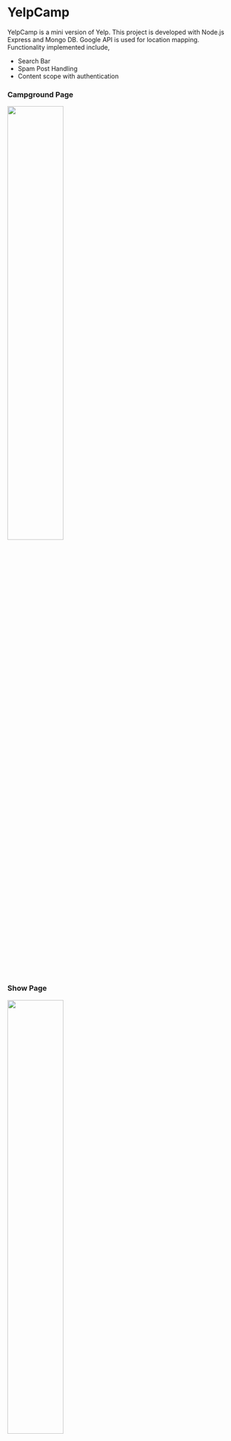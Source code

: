 # YelpCamp
YelpCamp is a mini version of Yelp. This project is developed with Node.js Express and Mongo DB. Google API is used for location mapping. 
Functionality implemented include,
  * Search Bar
  * Spam Post Handling
  * Content scope with authentication

### Campground Page
<img src="https://user-images.githubusercontent.com/54637394/87968033-c99e0f80-ca8d-11ea-901c-c5bf9a103b6e.JPG" width="50%" >

### Show Page
<img src="https://user-images.githubusercontent.com/54637394/87968138-f18d7300-ca8d-11ea-8acd-c66eecd1b801.JPG" width="50%" >

### After Login
<img src="https://user-images.githubusercontent.com/54637394/87968408-62348f80-ca8e-11ea-8d0b-a5d922b458cd.JPG" width="50%" >
